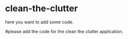 # clean-the-clutter
here you want to add some code.


#please add the code for the clean the clutter application.
